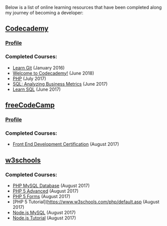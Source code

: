 Below is a list of online learning resources that have been completed along my journey of becoming a developer:

## [Codecademy](https://www.codecademy.com/)  
### [Profile](https://www.codecademy.com/SamLegros)  
### Completed Courses:  
* [Learn Git](https://www.codecademy.com/learn/learn-git) (January 2016)
* [Welcome to Codecademy!](https://www.codecademy.com/learn/welcome-to-codecademy) (June 2018)
* [PHP](https://www.codecademy.com/en/tracks/php) (July 2017)
* [SQL: Analyzing Business Metrics](https://www.codecademy.com/learn/sql-analyzing-business-metrics) (June 2017)
* [Learn SQL](https://www.codecademy.com/learn/learn-sql) (June 2017)

## [freeCodeCamp](http://freecodecamp.org/)  
### [Profile](https://www.freecodecamp.org/samlegros)  
### Completed Courses:  
* [Front End Development Certification](https://www.freecodecamp.org/certification/samlegros/legacy-front-end) (August 2017)

## [w3schools](https://www.w3schools.com/)  
### Completed Courses:
* [PHP MySQL Database](https://www.w3schools.com/php/php_mysql_intro.asp) (August 2017)
* [PHP 5 Advanced](https://www.w3schools.com/php/php_arrays_multi.asp) (August 2017)
* [PHP 5 Forms](https://www.w3schools.com/php/php_forms.asp) (August 2017)
* [PHP 5 Tutorial](https://www.w3schools.com/php/default.asp (August 2017)
* [Node.js MySQL](https://www.w3schools.com/nodejs/nodejs_mysql.asp) (August 2017)
* [Node.js Tutorial](https://www.w3schools.com/nodejs/default.asp) (August 2017)
